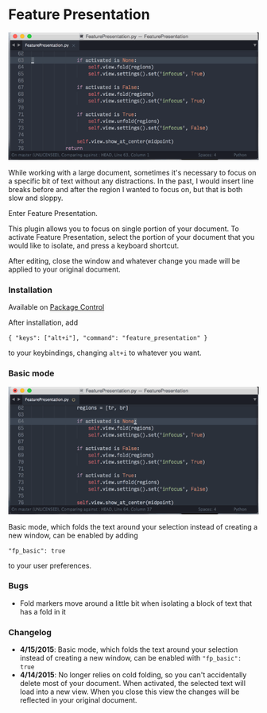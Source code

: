 
Feature Presentation
====================

![demo](demo.gif)

While working with a large document, sometimes it's necessary to focus on a specific bit of text without any distractions. In the past, I would insert line breaks before and after the region I wanted to focus on, but that is both slow and sloppy.

Enter Feature Presentation.

This plugin allows you to focus on single portion of your document.  To activate Feature Presentation, select the portion of your document that you would like to isolate, and press a keyboard shortcut.

After editing, close the window and whatever change you made will be applied to your original document.


### Installation

Available on [Package Control](https://packagecontrol.io/packages/Feature%20Presentation)

After installation, add

    { "keys": ["alt+i"], "command": "feature_presentation" }

to your keybindings, changing `alt+i` to whatever you want.

### Basic mode

![basic mode demo](demo-basic.gif)

Basic mode, which folds the text around your selection instead of creating a new window, can be enabled by adding

    "fp_basic": true

to your user preferences.

### Bugs

* Fold markers move around a little bit when isolating a block of text that has a fold in it 

### Changelog

- **4/15/2015**: Basic mode, which folds the text around your selection instead of creating a new window, can be enabled with `"fp_basic": true`
- **4/14/2015**: No longer relies on cold folding, so you can't accidentally delete most of your document. When activated, the selected text will load into a new view. When you close this view the changes will be reflected in your original document.